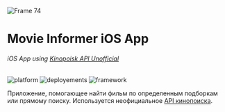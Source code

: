 ![Frame 74](https://user-images.githubusercontent.com/54122530/204860295-ea52b0f2-4e1c-46e3-ad58-0563e270b5da.png)
# Movie Informer iOS App
###### iOS App using [Kinopoisk API Unofficial](https://kinopoiskapiunofficial.tech/)

![platform](https://img.shields.io/badge/platform-iOS-%239542FF)
![deployements](https://img.shields.io/badge/minimum%20deployments-iOS%2015.0-%239542FF)
![framework](https://img.shields.io/badge/SwiftUI-100%25-%239542FF)

Приложение, помогающее найти фильм по определенным подборкам или прямому поиску. Используется неофициальное [API кинопоиска](https://kinopoiskapiunofficial.tech/).
